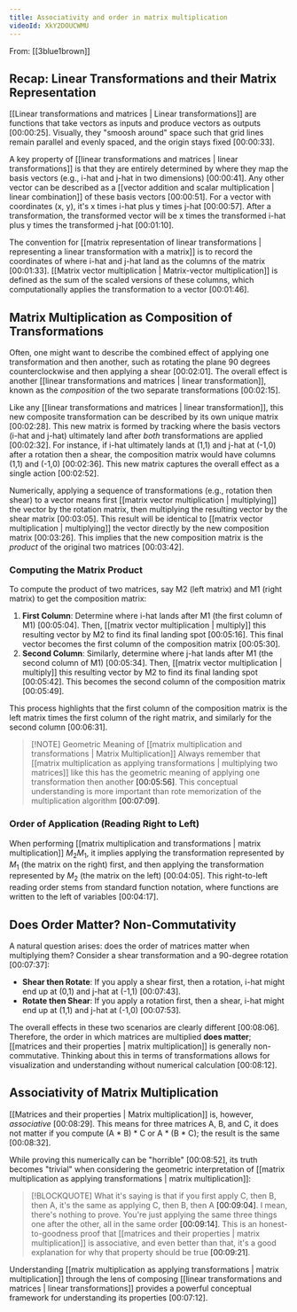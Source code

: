 ```yaml
---
title: Associativity and order in matrix multiplication
videoId: XkY2DOUCWMU
---
```


From: [[3blue1brown]] <br/> 

## Recap: Linear Transformations and their Matrix Representation

[[Linear transformations and matrices | Linear transformations]] are functions that take vectors as inputs and produce vectors as outputs <a class="yt-timestamp" data-t="00:00:25">[00:00:25]</a>. Visually, they "smoosh around" space such that grid lines remain parallel and evenly spaced, and the origin stays fixed <a class="yt-timestamp" data-t="00:00:33">[00:00:33]</a>.

A key property of [[linear transformations and matrices | linear transformations]] is that they are entirely determined by where they map the basis vectors (e.g., i-hat and j-hat in two dimensions) <a class="yt-timestamp" data-t="00:00:41">[00:00:41]</a>. Any other vector can be described as a [[vector addition and scalar multiplication | linear combination]] of these basis vectors <a class="yt-timestamp" data-t="00:00:51">[00:00:51]</a>. For a vector with coordinates (x, y), it's x times i-hat plus y times j-hat <a class="yt-timestamp" data-t="00:00:57">[00:00:57]</a>. After a transformation, the transformed vector will be x times the transformed i-hat plus y times the transformed j-hat <a class="yt-timestamp" data-t="00:01:10">[00:01:10]</a>.

The convention for [[matrix representation of linear transformations | representing a linear transformation with a matrix]] is to record the coordinates of where i-hat and j-hat land as the columns of the matrix <a class="yt-timestamp" data-t="00:01:33">[00:01:33]</a>. [[Matrix vector multiplication | Matrix-vector multiplication]] is defined as the sum of the scaled versions of these columns, which computationally applies the transformation to a vector <a class="yt-timestamp" data-t="00:01:46">[00:01:46]</a>.

## Matrix Multiplication as Composition of Transformations

Often, one might want to describe the combined effect of applying one transformation and then another, such as rotating the plane 90 degrees counterclockwise and then applying a shear <a class="yt-timestamp" data-t="00:02:01">[00:02:01]</a>. The overall effect is another [[linear transformations and matrices | linear transformation]], known as the *composition* of the two separate transformations <a class="yt-timestamp" data-t="00:02:15">[00:02:15]</a>.

Like any [[linear transformations and matrices | linear transformation]], this new composite transformation can be described by its own unique matrix <a class="yt-timestamp" data-t="00:02:28">[00:02:28]</a>. This new matrix is formed by tracking where the basis vectors (i-hat and j-hat) ultimately land after *both* transformations are applied <a class="yt-timestamp" data-t="00:02:32">[00:02:32]</a>. For instance, if i-hat ultimately lands at (1,1) and j-hat at (-1,0) after a rotation then a shear, the composition matrix would have columns (1,1) and (-1,0) <a class="yt-timestamp" data-t="00:02:36">[00:02:36]</a>. This new matrix captures the overall effect as a single action <a class="yt-timestamp" data-t="00:02:52">[00:02:52]</a>.

Numerically, applying a sequence of transformations (e.g., rotation then shear) to a vector means first [[matrix vector multiplication | multiplying]] the vector by the rotation matrix, then multiplying the resulting vector by the shear matrix <a class="yt-timestamp" data-t="00:03:05">[00:03:05]</a>. This result will be identical to [[matrix vector multiplication | multiplying]] the vector directly by the new composition matrix <a class="yt-timestamp" data-t="00:03:26">[00:03:26]</a>. This implies that the new composition matrix is the *product* of the original two matrices <a class="yt-timestamp" data-t="00:03:42">[00:03:42]</a>.

### Computing the Matrix Product

To compute the product of two matrices, say M2 (left matrix) and M1 (right matrix) to get the composition matrix:
1.  **First Column**: Determine where i-hat lands after M1 (the first column of M1) <a class="yt-timestamp" data-t="00:05:04">[00:05:04]</a>. Then, [[matrix vector multiplication | multiply]] this resulting vector by M2 to find its final landing spot <a class="yt-timestamp" data-t="00:05:16">[00:05:16]</a>. This final vector becomes the first column of the composition matrix <a class="yt-timestamp" data-t="00:05:30">[00:05:30]</a>.
2.  **Second Column**: Similarly, determine where j-hat lands after M1 (the second column of M1) <a class="yt-timestamp" data-t="00:05:34">[00:05:34]</a>. Then, [[matrix vector multiplication | multiply]] this resulting vector by M2 to find its final landing spot <a class="yt-timestamp" data-t="00:05:42">[00:05:42]</a>. This becomes the second column of the composition matrix <a class="yt-timestamp" data-t="00:05:49">[00:05:49]</a>.

This process highlights that the first column of the composition matrix is the left matrix times the first column of the right matrix, and similarly for the second column <a class="yt-timestamp" data-t="00:06:31">[00:06:31]</a>.

> [!NOTE] Geometric Meaning of [[matrix multiplication and transformations | Matrix Multiplication]]
> Always remember that [[matrix multiplication as applying transformations | multiplying two matrices]] like this has the geometric meaning of applying one transformation then another <a class="yt-timestamp" data-t="00:05:56">[00:05:56]</a>. This conceptual understanding is more important than rote memorization of the multiplication algorithm <a class="yt-timestamp" data-t="00:07:09">[00:07:09]</a>.

### Order of Application (Reading Right to Left)

When performing [[matrix multiplication and transformations | matrix multiplication]] $M_2 M_1$, it implies applying the transformation represented by $M_1$ (the matrix on the right) first, and then applying the transformation represented by $M_2$ (the matrix on the left) <a class="yt-timestamp" data-t="00:04:05">[00:04:05]</a>. This right-to-left reading order stems from standard function notation, where functions are written to the left of variables <a class="yt-timestamp" data-t="00:04:17">[00:04:17]</a>.

## Does Order Matter? Non-Commutativity

A natural question arises: does the order of matrices matter when multiplying them?
Consider a shear transformation and a 90-degree rotation <a class="yt-timestamp" data-t="00:07:37">[00:07:37]</a>:
*   **Shear then Rotate**: If you apply a shear first, then a rotation, i-hat might end up at (0,1) and j-hat at (-1,1) <a class="yt-timestamp" data-t="00:07:43">[00:07:43]</a>.
*   **Rotate then Shear**: If you apply a rotation first, then a shear, i-hat might end up at (1,1) and j-hat at (-1,0) <a class="yt-timestamp" data-t="00:07:53">[00:07:53]</a>.

The overall effects in these two scenarios are clearly different <a class="yt-timestamp" data-t="00:08:06">[00:08:06]</a>. Therefore, the order in which matrices are multiplied **does matter**; [[matrices and their properties | matrix multiplication]] is generally non-commutative. Thinking about this in terms of transformations allows for visualization and understanding without numerical calculation <a class="yt-timestamp" data-t="00:08:12">[00:08:12]</a>.

## Associativity of Matrix Multiplication

[[Matrices and their properties | Matrix multiplication]] is, however, *associative* <a class="yt-timestamp" data-t="00:08:29">[00:08:29]</a>. This means for three matrices A, B, and C, it does not matter if you compute (A * B) * C or A * (B * C); the result is the same <a class="yt-timestamp" data-t="00:08:32">[00:08:32]</a>.

While proving this numerically can be "horrible" <a class="yt-timestamp" data-t="00:08:52">[00:08:52]</a>, its truth becomes "trivial" when considering the geometric interpretation of [[matrix multiplication as applying transformations | matrix multiplication]]:

> [!BLOCKQUOTE]
> What it's saying is that if you first apply C, then B, then A, it's the same as applying C, then B, then A <a class="yt-timestamp" data-t="00:09:04">[00:09:04]</a>. I mean, there's nothing to prove. You're just applying the same three things one after the other, all in the same order <a class="yt-timestamp" data-t="00:09:14">[00:09:14]</a>. This is an honest-to-goodness proof that [[matrices and their properties | matrix multiplication]] is associative, and even better than that, it's a good explanation for why that property should be true <a class="yt-timestamp" data-t="00:09:21">[00:09:21]</a>.

Understanding [[matrix multiplication as applying transformations | matrix multiplication]] through the lens of composing [[linear transformations and matrices | linear transformations]] provides a powerful conceptual framework for understanding its properties <a class="yt-timestamp" data-t="00:07:12">[00:07:12]</a>.